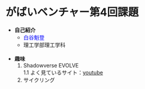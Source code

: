 # がばいベンチャー第4回課題  
* **自己紹介**
    * <font color="Blue">白谷魁登</font>
    * 理工学部理工学科
    <br>
* **趣味**
    1. Shadowverse EVOLVE  
        1.1 よく見ているサイト：[youtube](https://www.youtube.com/)
    2. サイクリング


